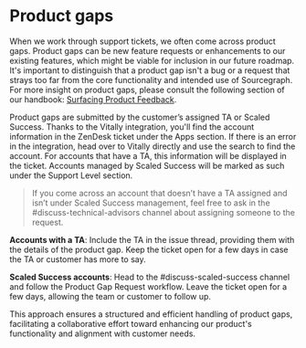 # Product gaps

When we work through support tickets, we often come across product gaps. Product gaps can be new feature requests or enhancements to our existing features, which might be viable for inclusion in our future roadmap. It's important to distinguish that a product gap isn't a bug or a request that strays too far from the core functionality and intended use of Sourcegraph. For more insight on product gaps, please consult the following section of our handbook: [Surfacing Product Feedback](../../../product/process/feedback/surfacing_product_feedback.md#product-gaps).

Product gaps are submitted by the customer’s assigned TA or Scaled Success. Thanks to the Vitally integration, you'll find the account information in the ZenDesk ticket under the Apps section. If there is an error in the integration, head over to Vitally directly and use the search to find the account. For accounts that have a TA, this information will be displayed in the ticket. Accounts managed by Scaled Success will be marked as such under the Support Level section.

> If you come across an account that doesn’t have a TA assigned and isn’t under Scaled Success management, feel free to ask in the #discuss-technical-advisors channel about assigning someone to the request.

**Accounts with a TA**: Include the TA in the issue thread, providing them with the details of the product gap. Keep the ticket open for a few days in case the TA or customer has more to say.

**Scaled Success accounts**: Head to the #discuss-scaled-success channel and follow the Product Gap Request workflow. Leave the ticket open for a few days, allowing the team or customer to follow up.

This approach ensures a structured and efficient handling of product gaps, facilitating a collaborative effort toward enhancing our product's functionality and alignment with customer needs.
